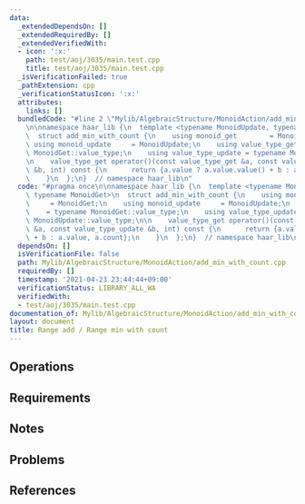 ```yaml
---
data:
  _extendedDependsOn: []
  _extendedRequiredBy: []
  _extendedVerifiedWith:
  - icon: ':x:'
    path: test/aoj/3035/main.test.cpp
    title: test/aoj/3035/main.test.cpp
  _isVerificationFailed: true
  _pathExtension: cpp
  _verificationStatusIcon: ':x:'
  attributes:
    links: []
  bundledCode: "#line 2 \"Mylib/AlgebraicStructure/MonoidAction/add_min_with_count.cpp\"\
    \n\nnamespace haar_lib {\n  template <typename MonoidUpdate, typename MonoidGet>\n\
    \  struct add_min_with_count {\n    using monoid_get        = MonoidGet;\n   \
    \ using monoid_update     = MonoidUpdate;\n    using value_type_get    = typename\
    \ MonoidGet::value_type;\n    using value_type_update = typename MonoidUpdate::value_type;\n\
    \n    value_type_get operator()(const value_type_get &a, const value_type_update\
    \ &b, int) const {\n      return {a.value ? a.value.value() + b : a.value, a.count};\n\
    \    }\n  };\n}  // namespace haar_lib\n"
  code: "#pragma once\n\nnamespace haar_lib {\n  template <typename MonoidUpdate,\
    \ typename MonoidGet>\n  struct add_min_with_count {\n    using monoid_get   \
    \     = MonoidGet;\n    using monoid_update     = MonoidUpdate;\n    using value_type_get\
    \    = typename MonoidGet::value_type;\n    using value_type_update = typename\
    \ MonoidUpdate::value_type;\n\n    value_type_get operator()(const value_type_get\
    \ &a, const value_type_update &b, int) const {\n      return {a.value ? a.value.value()\
    \ + b : a.value, a.count};\n    }\n  };\n}  // namespace haar_lib\n"
  dependsOn: []
  isVerificationFile: false
  path: Mylib/AlgebraicStructure/MonoidAction/add_min_with_count.cpp
  requiredBy: []
  timestamp: '2021-04-23 23:44:44+09:00'
  verificationStatus: LIBRARY_ALL_WA
  verifiedWith:
  - test/aoj/3035/main.test.cpp
documentation_of: Mylib/AlgebraicStructure/MonoidAction/add_min_with_count.cpp
layout: document
title: Range add / Range min with count
---
```


## Operations

## Requirements

## Notes

## Problems

## References
